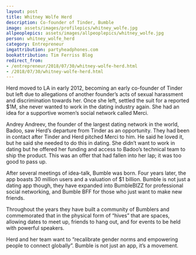 ```yaml
---
layout: post
title: Whitney Wolfe Herd
description: Co-founder of Tinder, Bumble
image: assets/images/profilepics/whitney_wolfe.jpg
allpeoplepics: assets/images/allpeoplepics/whitney_wolfe.jpg
person: whitney_wolfe_herd
category: Entrepreneur
imgattribution: partyheadphones.com
bookattribution: Tim Ferriss Blog
redirect_from: 
- /entrepreneur/2018/07/30/whitney-wolfe-herd.html 
- /2018/07/30/whitney-wolfe-herd.html
---
```


Herd moved to LA in early 2012, becoming an early co-founder of Tinder but left due to allegations of another founder’s acts of sexual harassment and discrimination towards her. Once she left, settled the suit for a reported $1M, she never wanted to work in the dating industry again. She had an idea for a supportive women’s social network called Merci. 

Andrey Andreev, the founder of the largest dating network in the world, Badoo, saw Herd’s departure from Tinder as an opportunity. They had been in contact after Tinder and Herd pitched Merci to him. He said he loved it, but he said she needed to do this in dating. She didn’t want to work in dating but he offered her funding and access to Badoo’s technical team to ship the product. This was an offer that had fallen into her lap; it was too good to pass up. 

After several meetings of idea-talk, Bumble was born. Four years later, the app boasts 30 million users and a valuation of $1 billion. Bumble is not just a dating app though, they have expanded into BumbleBIZZ for professional social networking, and Bumble BFF for those who just want to make new friends. 

Throughout the years they have built a community of Bumblers and commemorated that in the physical form of “hives” that are spaces, allowing dates to meet up, friends to hang out, and for events to be held with powerful speakers. 

Herd and her team want to “recalibrate gender norms and empowering people to connect globally”. Bumble is not just an app, it’s a movement. 


